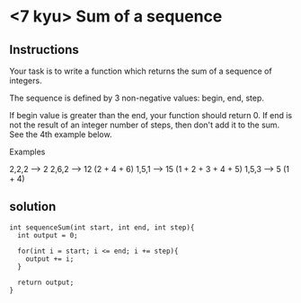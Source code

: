 # <7 kyu> Sum of a sequence

## Instructions

Your task is to write a function which returns the sum of a sequence of integers.

The sequence is defined by 3 non-negative values: begin, end, step.

If begin value is greater than the end, your function should return 0. If end is not the result of an integer number of steps, then don't add it to the sum. See the 4th example below.

Examples

2,2,2 --> 2
2,6,2 --> 12 (2 + 4 + 6)
1,5,1 --> 15 (1 + 2 + 3 + 4 + 5)
1,5,3  --> 5 (1 + 4)

## solution

```
int sequenceSum(int start, int end, int step){
  int output = 0;
  
  for(int i = start; i <= end; i += step){
    output += i;
  }
  
  return output;
}
```
